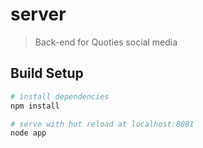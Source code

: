 # server

> Back-end for Quoties social media

## Build Setup

``` bash
# install dependencies
npm install

# serve with hot reload at localhost:8081
node app

```
